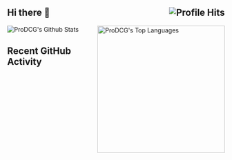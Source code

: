<h2>Hi there 👋<img align="right" alt="Profile Hits" src="https://komarev.com/ghpvc/?username=ProDCG&style=flat-square"></h2>

<img src="https://github-readme-stats.vercel.app/api/top-langs?username=ProDCG&layout=compact&card_width=275&theme=github_dark&langs_count=10,meson,makefile,m4&exclude_repo=github-readme-stats,BitJanitor,github-activity-readme,fancy-git,challengeBot" alt="ProDCG's Top Languages" align="right" width="295" style="max-width: 100%;">
<img src="https://github-readme-stats.vercel.app/api?username=ProDCG&count_private=true&show_icons=true&include_all_commits=true&theme=github_dark" style="max-width: 100%;" alt = "ProDCG's Github Stats">

## Recent GitHub Activity

<!--START_SECTION:activity-->

<!--END_ACTION:activity-->

